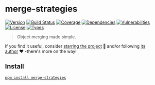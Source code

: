 # merge-strategies

[![Version](https://img.shields.io/npm/v/merge-strategies.svg)](https://www.npmjs.com/package/merge-strategies)
[![Build Status](https://img.shields.io/travis/rafamel/utils/master.svg)](https://travis-ci.org/rafamel/utils)
[![Coverage](https://img.shields.io/coveralls/rafamel/utils/master.svg)](https://coveralls.io/github/rafamel/utils)
[![Dependencies](https://img.shields.io/david/rafamel/utils.svg?path=packages%2Fmerge-strategies)](https://david-dm.org/rafamel/utils.svg?path=packages%2Fmerge-strategies)
[![Vulnerabilities](https://img.shields.io/snyk/vulnerabilities/npm/merge-strategies.svg)](https://snyk.io/test/npm/merge-strategies)
[![License](https://img.shields.io/github/license/rafamel/utils.svg)](https://github.com/rafamel/utils/blob/master/LICENSE)
[![Types](https://img.shields.io/npm/types/merge-strategies.svg)](https://www.npmjs.com/package/merge-strategies)

> Object merging made simple.

If you find it useful, consider [starring the project](https://github.com/rafamel/utils/tree/master/packages/merge-strategies) 💪 and/or following [its author](https://github.com/rafamel) ❤️ -there's more on the way!

## Install

[`npm install merge-strategies`](https://www.npmjs.com/package/merge-strategies)

<!-- ## Motivation / Use cases | Documentation | Usage / Examples -->
